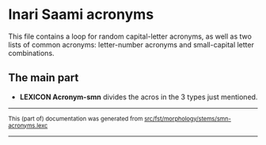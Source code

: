 

# Inari Saami acronyms

This file contains a loop for random capital-letter acronyms, 
as well as two lists of common acronyms: letter-number acronyms and 
small-capital letter combinations.

## The main part

* **LEXICON Acronym-smn** divides the acros in the 3 types just mentioned.

* * *

<small>This (part of) documentation was generated from [src/fst/morphology/stems/smn-acronyms.lexc](https://github.com/giellalt/lang-smn/blob/main/src/fst/morphology/stems/smn-acronyms.lexc)</small>

---

